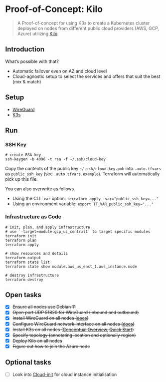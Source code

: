 # Proof-of-Concept: Kilo

> A Proof-of-concept for using K3s to create a Kubernetes cluster deployed on nodes from different public cloud providers (AWS, GCP, Azure) utilizing [Kilo](https://kilo.squat.ai/)

## Introduction

What’s possible with that?

* Automatic failover even on AZ and cloud level
* Cloud-agnostic setup to select the services and offers that suit the best (mix & match)

## Setup

* [WireGuard](docs/WIREGUARD.md)
* [K3s](docs/K3S.md)

## Run

### SSH Key

```shell
# create RSA key
ssh-keygen -b 4096 -t rsa -f ~/.ssh/cloud-key
```

Copy the contents of the public key `~/.ssh/cloud-key.pub` into `.auto.tfvars` as `public_ssh_key` (see `.auto.tfvars.example`). Terraform will automatically pick up this file.

You can also overwrite as follows

* Using the CLI `-var` option: `terraform apply -var="public_ssh_key=..."`
* Using an environment variable: `export TF_VAR_public_ssh_key="..."`

### Infrastructure as Code

```
# init, plan, and apply infrastructure
# use `-target=module.gcp_us_central1` to target specific modules
terraform init
terraform plan
terraform apply

# show resources and details
terraform output
terraform state list
terraform state show module.aws_us_east_1.aws_instance.node

# destroy infrastructure
terraform destroy
```

## Open tasks

* [x] ~~Ensure all nodes use Debian 11~~
* [x] ~~Open port UDP 51820 for WireGuard (inbound and outbound)~~
* [x] ~~Install WireGuard on all nodes ([docs](https://www.wireguard.com/install/))~~
* [x] ~~Configure WireGuard network interface on all nodes ([docs](https://www.wireguard.com/quickstart/))~~
* [x] ~~Install K3s on all nodes ([Conceptual Overview](https://www.wireguard.com/#conceptual-overview), [Quick Start](https://docs.k3s.io/quick-start))~~
* [x] ~~Specify topology (annotating location and optionally region)~~
* [x] ~~Deploy Kilo on all nodes~~
* [x] ~~Figure out how to join the Azure node~~

## Optional tasks

* [ ] Look into [Cloud-init](https://cloudinit.readthedocs.io/en/latest/) for cloud instance initialisation
